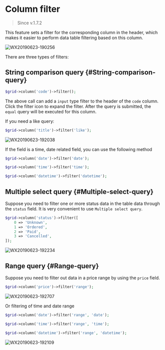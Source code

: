 # Column filter

> Since v.1.7.2

This feature sets a filter for the corresponding column in the header, which makes it easier to perform data table filtering based on this column.

![WX20190623-190256](https://user-images.githubusercontent.com/1479100/59975300-843cb380-95e9-11e9-9479-bf3f7329cffb.png)

There are three types of filters:

## String comparison query {#String-comparison-query}

```php
$grid->column('code')->filter();
```

The above call can add a `input` type filter to the header of the `code` column. Click the filter icon to expand the filter. After the query is submitted, the `equal` query will be executed for this column.

If you need a like query:

```php
$grid->column('title')->filter('like');
```

![WX20190623-192038](https://user-images.githubusercontent.com/1479100/59975592-3ecdb580-95ec-11e9-94f5-a6d5a33fb889.png)

If the field is a time, date related field, you can use the following method

```php
$grid->column('date')->filter('date');

$grid->column('time')->filter('time');

$grid->column('datetime')->filter('datetime');
```

## Multiple select query {#Multiple-select-query}

Suppose you need to filter one or more status data in the table data through the `status` field. It is very convenient to use `Multiple select query`.

```php
$grid->column('status')->filter([
    0 => 'Unknown',
    1 => 'Ordered',
    2 => 'Paid',
    3 => 'Cancelled',
]);
```

![WX20190623-192234](https://user-images.githubusercontent.com/1479100/59975605-79cfe900-95ec-11e9-8d29-c4d169d9dcff.png)

## Range query {#Range-query}

Suppose you need to filter out data in a price range by using the `price` field.

```php
$grid->column('price')->filter('range');
```

![WX20190623-192707](https://user-images.githubusercontent.com/1479100/59975636-de8b4380-95ec-11e9-82f9-ddd45d05152f.png)

Or filtering of time and date range

```php
$grid->column('date')->filter('range', 'date');

$grid->column('time')->filter('range', 'time');

$grid->column('datetime')->filter('range', 'datetime');
```

![WX20190623-192109](https://user-images.githubusercontent.com/1479100/59975593-3ecdb580-95ec-11e9-9cfc-32dbe27a175a.png)